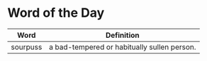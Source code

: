 # Word of the Day

|Word|Definition|
|---|---|
|sourpuss|a bad-tempered or habitually sullen person.|